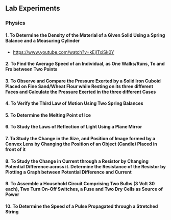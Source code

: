 ## Lab Experiments
### Physics
#### 1. To Determine the Density of the Material of a Given Solid Using a Spring Balance and a Measuring Cylinder
* https://www.youtube.com/watch?v=kEjITxiSk0Y
#### 2. To Find the Average Speed of an Individual, as One Walks/Runs, To and Fro between Two Points
#### 3. To Observe and Compare the Pressure Exerted by a Solid Iron Cuboid Placed on Fine Sand/Wheat Flour while Resting on its three different Faces and Calculate the Pressure Exerted in the three different Cases
#### 4. To Verify the Third Law of Motion Using Two Spring Balances 
#### 5. To Determine the Melting Point of Ice
#### 6. To Study the Laws of Reflection of Light Using a Plane Mirror 
#### 7. To Study the Change in the Size, and Position of Image formed by a Convex Lens by Changing the Position of an Object (Candle) Placed in front of it
#### 8. To Study the Change in Current through a Resistor by Changing Potential Difference across it. Determine the Resistance of the Resistor by Plotting a Graph between Potential Difference and Current
#### 9. To Assemble a Household Circuit Comprising Two Bulbs (3 Volt 30 each), Two Turn On-Off Switches, a Fuse and Two Dry Cells as Source of Power
#### 10. To Determine the Speed of a Pulse Propagated through a Stretched String
